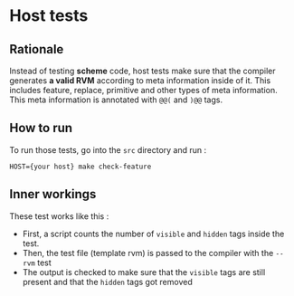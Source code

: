 # Host tests

## Rationale

Instead of testing **scheme** code, host tests make sure that the compiler generates
**a valid RVM** according to meta information inside of it. This includes feature, replace,
primitive and other types of meta information. This meta information is annotated with 
`@@(` and `)@@` tags.

## How to run
To run those tests, go into the `src` directory and run : 

```
HOST={your host} make check-feature
```

## Inner workings

These test works like this :
 - First, a script counts the number of `visible` and `hidden` tags inside the test.
 - Then, the test file (template rvm) is passed to the compiler with the `--rvm` test
 - The output is checked to make sure that the `visible` tags are still present and that the `hidden` tags got removed

